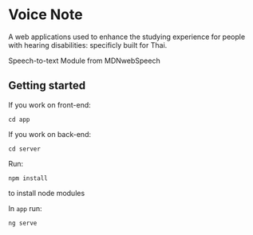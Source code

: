 # Voice Note

A web applications used to enhance the studying experience for people with hearing disabilities: specificly built for Thai.

Speech-to-text Module from MDNwebSpeech

## Getting started

If you work on front-end:

`cd app`

If you work on back-end:

`cd server`

Run:

`npm install`

to install node modules

In `app` run:

`ng serve`
